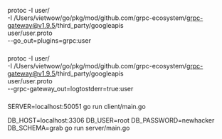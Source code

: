 protoc -I user/ \
-I /Users/vietwow/go/pkg/mod/github.com/grpc-ecosystem/grpc-gateway@v1.9.5/third_party/googleapis \
user/user.proto \
--go_out=plugins=grpc:user

###

protoc -I user/ \
-I /Users/vietwow/go/pkg/mod/github.com/grpc-ecosystem/grpc-gateway@v1.9.5/third_party/googleapis \
user/user.proto \
--grpc-gateway_out=logtostderr=true:user

###

SERVER=localhost:50051 go run client/main.go

DB_HOST=localhost:3306 DB_USER=root DB_PASSWORD=newhacker DB_SCHEMA=grab go run server/main.go

